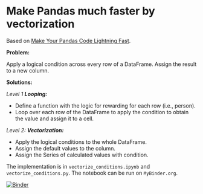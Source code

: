 # Make Pandas much faster by vectorization

Based on [Make Your Pandas Code Lightning Fast](https://youtu.be/SAFmrTnEHLg).

**Problem:**

Apply a logical condition across every row of a DataFrame.
Assign the result to a new column.

**Solutions:**

*Level 1 **Looping:***

- Define a function with the logic for rewarding for each row (i.e., person).
- Loop over each row of the DataFrame to apply the condition to obtain the value and assign it to a cell.

*Level 2: **Vectorization:***
- Apply the logical conditions to the whole DataFrame.
- Assign the default values to the column.
- Assign the Series of calculated values with condition.

The implementation is in `vectorize_conditions.ipynb` and `vectorize_conditions.py`. The notebook can be run on `MyBinder.org`.

[![Binder](https://mybinder.org/badge_logo.svg)](https://mybinder.org/v2/gh/cmg-git/pandas_triks/HEAD)
